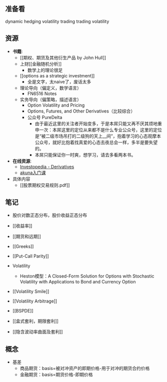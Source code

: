 ## 准备看
dynamic hedging
volatility trading
trading volatility
## 资源
- **书籍**:
	- [[期权、期货及其他衍生产品 by John Hull]]
	- 上财[[金融随机分析]]
		- 数学上的理论很足
	- [[options as a strategic investment]]
		- 全是文字，太naive了，废话太多
	- 理论导向（偏定义，数学语言）
		* FN6516 Notes
	- 实务导向（偏策略，描述语言）
		* Option Volatility and Pricing
		* Options, Futures, and Other Derivatives（比较综合）
		* 公众号 PureDelta
			* 由于最近这里的关注者开始变多，于是本屌只能又再不厌其烦地重申一次：本屌这里的定位从来都不是什么专业公众号，这里的定位是“被二级市场吊打的二级狗的天上__间”，抱着学习的心态观摩本公众号，就好比抱着找真爱的心态去夜总会一样，多半是要失望的。
			* 本屌只能保证你一时爽，想学习，请去多看两本书。
- **在线资源**:
	- [Investopedia - Derivatives](https://www.investopedia.com/terms/d/derivative.asp)
	- [akuna入门课](https://akunacapital.teachable.com/courses/)
- 具体内容
	- [[股票期权交易规则.pdf]]
## 笔记
- 股价对数正态分布，股价收益正态分布
- [[收益率]]
- [[期货和远期]]
- [[Greeks]]
- [[Put-Call Parity]]
- Volatility
	- Heston模型：A Closed-Form Solution for Options with Stochastic Volatility with Applications to Bond and Currency Option
- [[Volatility Smile]]
- [[Volatility Arbitrage]]
- [[BSPDE]]

- [[盒式套利，期限套利]]
- [[隐含波动率曲面及套利]]
## 概念
- 基差
	- 商品期货：basis=被对冲资产的即期价格-用于对冲的期货合约价格
	- 金融期货：basis=期货价格-即期价格